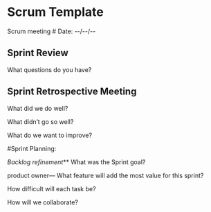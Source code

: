 # Scrum Template

Scrum meeting #
Date: --/--/--

## Sprint Review
What questions do you have? 

## Sprint Retrospective Meeting
What did we do well?

What didn’t go so well?	

What do we want to improve?


#Sprint Planning:

_Backlog refinement_**
What was the Sprint goal?

product owner— What feature will add the most value for this sprint?

How difficult will each task be? 

How will we collaborate? 
